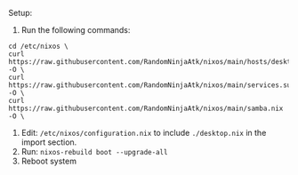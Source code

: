 Setup:

1. Run the following commands:
```
cd /etc/nixos \
curl https://raw.githubusercontent.com/RandomNinjaAtk/nixos/main/hosts/desktop.nix -O \
curl https://raw.githubusercontent.com/RandomNinjaAtk/nixos/main/services.sunshine.nix -O \
curl https://raw.githubusercontent.com/RandomNinjaAtk/nixos/main/samba.nix -O \
```
1. Edit: `/etc/nixos/configuration.nix` to include `./desktop.nix` in the import section.
1. Run: `nixos-rebuild boot --upgrade-all`
1. Reboot system
